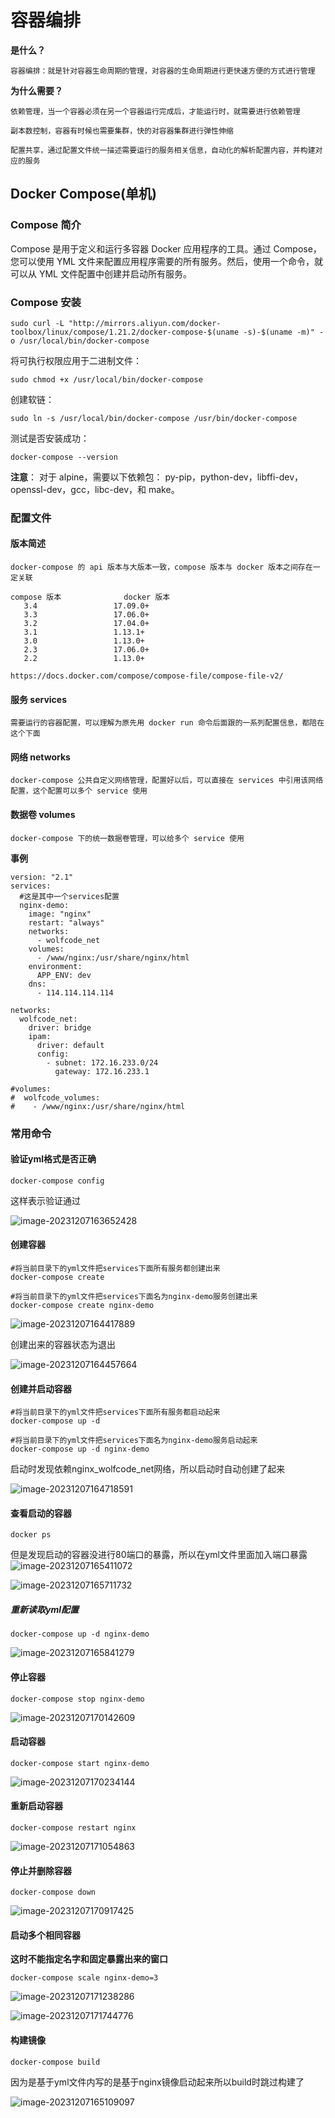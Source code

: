 # 容器编排

**是什么？**

```
容器编排：就是针对容器生命周期的管理，对容器的生命周期进行更快速方便的方式进行管理
```

**为什么需要？**

```
依赖管理，当一个容器必须在另一个容器运行完成后，才能运行时，就需要进行依赖管理

副本数控制，容器有时候也需要集群，快的对容器集群进行弹性伸缩

配置共享，通过配置文件统一描述需要运行的服务相关信息，自动化的解析配置内容，并构建对应的服务
```



## Docker Compose(单机)

### Compose 简介

Compose 是用于定义和运行多容器 Docker 应用程序的工具。通过 Compose，您可以使用 YML 文件来配置应用程序需要的所有服务。然后，使用一个命令，就可以从 YML 文件配置中创建并启动所有服务。

### Compose 安装

```shell
sudo curl -L "http://mirrors.aliyun.com/docker-toolbox/linux/compose/1.21.2/docker-compose-$(uname -s)-$(uname -m)" -o /usr/local/bin/docker-compose
```

将可执行权限应用于二进制文件：

```shell
sudo chmod +x /usr/local/bin/docker-compose
```

创建软链：

```shell
sudo ln -s /usr/local/bin/docker-compose /usr/bin/docker-compose
```

测试是否安装成功：

```shell
docker-compose --version
```

**注意**： 对于 alpine，需要以下依赖包： py-pip，python-dev，libffi-dev，openssl-dev，gcc，libc-dev，和 make。



### 配置文件

#### 版本简述

```
docker-compose 的 api 版本与大版本一致，compose 版本与 docker 版本之间存在一定关联

compose 版本				docker 版本
​	3.4					17.09.0+
​	3.3					17.06.0+
​	3.2					17.04.0+
​	3.1					1.13.1+
​	3.0					1.13.0+
​	2.3					17.06.0+
​	2.2					1.13.0+

https://docs.docker.com/compose/compose-file/compose-file-v2/
```

#### 服务 services

```
需要运行的容器配置，可以理解为原先用 docker run 命令后面跟的一系列配置信息，都陪在这个下面
```

#### 网络 networks

```
docker-compose 公共自定义网络管理，配置好以后，可以直接在 services 中引用该网络配置，这个配置可以多个 service 使用
```

#### 数据卷 volumes

```
docker-compose 下的统一数据卷管理，可以给多个 service 使用
```

**事例**

```
version: "2.1"
services:
  #这是其中一个services配置
  nginx-demo:
    image: "nginx"
    restart: "always"
    networks: 
      - wolfcode_net
    volumes:
      - /www/nginx:/usr/share/nginx/html
    environment:
      APP_ENV: dev
    dns:
      - 114.114.114.114

networks:
  wolfcode_net:
    driver: bridge
    ipam:
      driver: default
      config: 
        - subnet: 172.16.233.0/24
          gateway: 172.16.233.1

#volumes:
#  wolfcode_volumes:
#    - /www/nginx:/usr/share/nginx/html

```



### 常用命令

#### 验证yml格式是否正确

```
docker-compose config
```

这样表示验证通过

![image-20231207163652428](assets/安装Docker-Compose/image-20231207163652428_repeat_1701938214686__991363.png)

#### 创建容器

```
#将当前目录下的yml文件把services下面所有服务都创建出来
docker-compose create

#将当前目录下的yml文件把services下面名为nginx-demo服务创建出来
docker-compose create nginx-demo
```

![image-20231207164417889](assets/安装Docker-Compose/image-20231207164417889_repeat_1701938659298__652997.png)

创建出来的容器状态为退出

![image-20231207164457664](assets/安装Docker-Compose/image-20231207164457664_repeat_1701938700536__929345.png)

#### 创建并启动容器

```
#将当前目录下的yml文件把services下面所有服务都启动起来
docker-compose up -d

#将当前目录下的yml文件把services下面名为nginx-demo服务启动起来
docker-compose up -d nginx-demo
```

启动时发现依赖nginx_wolfcode_net网络，所以启动时自动创建了起来

![image-20231207164718591](assets/安装Docker-Compose/image-20231207164718591_repeat_1701938839785__883727.png)

#### 查看启动的容器

```
docker ps
```

但是发现启动的容器没进行80端口的暴露，所以在yml文件里面加入端口暴露![image-20231207165411072](assets/安装Docker-Compose/image-20231207165411072_repeat_1701939253240__947168.png)

![image-20231207165711732](assets/安装Docker-Compose/image-20231207165711732_repeat_1701939433115__951875.png)

##### 重新读取yml配置

```
docker-compose up -d nginx-demo
```

![image-20231207165841279](assets/安装Docker-Compose/image-20231207165841279_repeat_1701939522442__250192.png)

#### 停止容器

```
docker-compose stop nginx-demo
```

![image-20231207170142609](assets/安装Docker-Compose/image-20231207170142609_repeat_1701939704880__833077.png)

#### 启动容器

```
docker-compose start nginx-demo
```

![image-20231207170234144](assets/安装Docker-Compose/image-20231207170234144_repeat_1701939756545__821669.png)

#### 重新启动容器

```
docker-compose restart nginx
```

![image-20231207171054863](assets/安装Docker-Compose/image-20231207171054863_repeat_1701940256253__292173.png)

#### 停止并删除容器

```
docker-compose down
```

![image-20231207170917425](assets/安装Docker-Compose/image-20231207170917425_repeat_1701940160613__705475.png)

#### 启动多个相同容器

**这时不能指定名字和固定暴露出来的窗口**

```
docker-compose scale nginx-demo=3
```

![image-20231207171238286](assets/安装Docker-Compose/image-20231207171238286_repeat_1701940360745__561897.png)

![image-20231207171744776](assets/安装Docker-Compose/image-20231207171744776_repeat_1701940665884__370599.png)





#### 构建镜像

```
docker-compose build
```

因为是基于yml文件内写的是基于nginx镜像启动起来所以build时跳过构建了

![image-20231207165109097](assets/安装Docker-Compose/image-20231207165109097_repeat_1701939072927__163544.png)